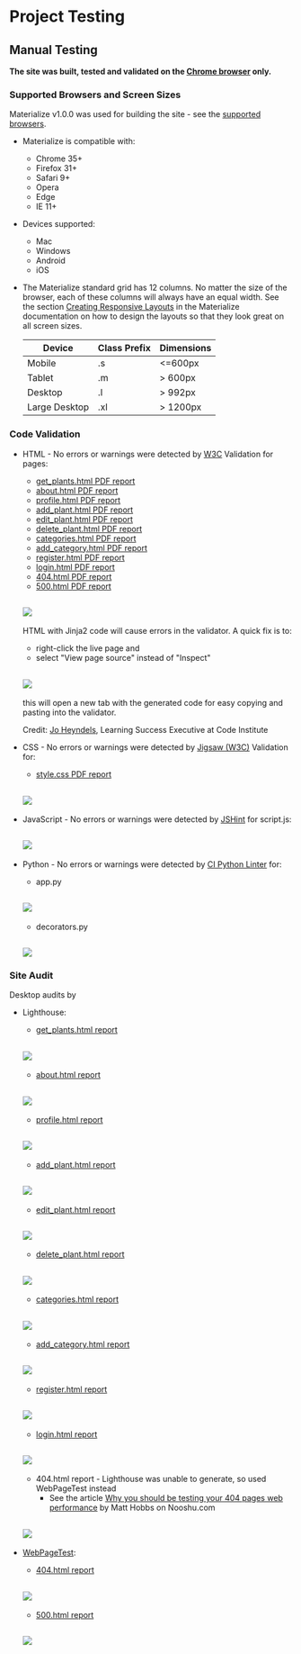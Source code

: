 # Project Testing

## Manual Testing

**The site was built, tested and validated on the [Chrome browser](docs/testing/chrome-win10.jpg) only.**

### Supported Browsers and Screen Sizes

Materialize v1.0.0 was used for building the site - see the [supported browsers](https://github.com/Dogfalo/materialize).
* Materialize is compatible with:
    - Chrome 35+
    - Firefox 31+
    - Safari 9+
    - Opera
    - Edge
    - IE 11+

* Devices supported:
    - Mac
    - Windows
    - Android
    - iOS

* The Materialize standard grid has 12 columns. No matter the size of the browser, each of these columns will always have an equal width. See the section [Creating Responsive Layouts](https://materializecss.com/grid.html) in the Materialize documentation on how to design the layouts so that they look great on all screen sizes. 

    | Device                   | Class Prefix   | Dimensions |
    | ------------------------ | -------------- | ---------- |
    | Mobile                   | .s             | <=600px    |
    | Tablet                   | .m             | > 600px    |
    | Desktop                  | .l             | > 992px    |
    | Large Desktop            | .xl            | > 1200px   |


### Code Validation
* HTML - No errors or warnings were detected by [W3C](https://validator.w3.org/#validate_by_input) Validation for pages:
    - [get_plants.html PDF report](docs/testing/validation/w3c-html-get_plants.pdf)
    - [about.html PDF report](docs/testing/validation/w3c-html-about.pdf)
    - [profile.html PDF report](docs/testing/validation/w3c-html-profile.pdf)
    - [add_plant.html PDF report](docs/testing/validation/w3c-html-add_plant.pdf)
    - [edit_plant.html PDF report](docs/testing/validation/w3c-html-edit_plant.pdf)
    - [delete_plant.html PDF report](docs/testing/validation/w3c-html-delete_plant.pdf)
    - [categories.html PDF report](docs/testing/validation/w3c-html-categories.pdf)
    - [add_category.html PDF report](docs/testing/validation/w3c-html-add_category.pdf)
    - [register.html PDF report](docs/testing/validation/w3c-html-register.pdf)
    - [login.html PDF report](docs/testing/validation/w3c-html-login.pdf)
    - [404.html PDF report](docs/testing/validation/w3c-html-404.pdf)
    - [500.html PDF report](docs/testing/validation/w3c-html-500.pdf)

    <h2 align="left"><img src="docs/testing/validation/w3c-html.jpg"></h2>

    HTML with Jinja2 code will cause errors in the validator. A quick fix is to: 
    - right-click the live page and 
    - select "View page source" instead of "Inspect"
    <h2 align="left"><img src="docs/testing/validation/w3c-html-jinja2.jpg"></h2>
    this will open a new tab with the generated code for easy copying and pasting into the validator.
    
    Credit: [Jo Heyndels](https://www.linkedin.com/in/joke-heyndels/), Learning Success Executive at Code Institute


* CSS - No errors or warnings were detected by [Jigsaw (W3C)](https://jigsaw.w3.org/css-validator/#validate_by_input) Validation for:
    - [style.css PDF report](docs/testing/validation/w3c-css.pdf)

    <h2 align="left"><img src="docs/testing/validation/w3c-css.jpg"></h2>

* JavaScript - No errors or warnings were detected by [JSHint](https://jshint.com/) for script.js:

    <h2 align="left"><img src="docs/testing/validation/jshint.jpg"></h2>

* Python - No errors or warnings were detected by [CI Python Linter](https://pep8ci.herokuapp.com/) for: 
    - app.py

    <h2 align="left"><img src="docs/testing/validation/ci-pylinter-app.jpg"></h2>

    - decorators.py

    <h2 align="left"><img src="docs/testing/validation/ci-pylinter-decorators.jpg"></h2>


### Site Audit

Desktop audits by

* Lighthouse:
    - [get_plants.html report](docs/testing/audit/lighthouse-get-plants-desktop.pdf)

    <h2 align="left"><img src="docs/testing/audit/lighthouse-get-plants-desktop.jpg"></h2>

    - [about.html report](docs/testing/audit/lighthouse-about-desktop.pdf)

    <h2 align="left"><img src="docs/testing/audit/lighthouse-about-desktop.jpg"></h2>

    - [profile.html report](docs/testing/audit/lighthouse-profile-desktop.pdf)

    <h2 align="left"><img src="docs/testing/audit/lighthouse-profile-desktop.jpg"></h2>
    
    - [add_plant.html report](docs/testing/audit/lighthouse-add-plant-desktop.pdf)

    <h2 align="left"><img src="docs/testing/audit/lighthouse-add-plant-desktop.jpg"></h2>

    - [edit_plant.html report](docs/testing/audit/lighthouse-edit-plant-desktop.pdf)

    <h2 align="left"><img src="docs/testing/audit/lighthouse-edit-plant-desktop.jpg"></h2>

    - [delete_plant.html report](docs/testing/audit/lighthouse-delete-plant-desktop.pdf)

    <h2 align="left"><img src="docs/testing/audit/lighthouse-delete-plant-desktop.jpg"></h2>

    - [categories.html report](docs/testing/audit/lighthouse-get-categories-desktop.pdf)

    <h2 align="left"><img src="docs/testing/audit/lighthouse-get-categories-desktop.jpg"></h2>
    
    - [add_category.html report](docs/testing/audit/lighthouse-add-category-desktop.pdf)

    <h2 align="left"><img src="docs/testing/audit/lighthouse-add-category-desktop.jpg"></h2>

    - [register.html report](docs/testing/audit/lighthouse-register-desktop.pdf)

    <h2 align="left"><img src="docs/testing/audit/lighthouse-register-desktop.jpg"></h2>

    - [login.html report](docs/testing/audit/lighthouse-login-desktop.pdf)

    <h2 align="left"><img src="docs/testing/audit/lighthouse-login-desktop.jpg"></h2>

    - 404.html report - Lighthouse was unable to generate, so used WebPageTest instead
        - See the article [Why you should be testing your 404 pages web performance](https://nooshu.com/blog/2020/08/25/you-should-be-testing-your-404-pages-web-performance/) by Matt Hobbs on Nooshu.com

    <h2 align="left"><img src="docs/testing/audit/lighthouse-404-desktop.jpg"></h2>

* [WebPageTest](https://www.webpagetest.org/):

    - [404.html report](docs/testing/audit/webpagetest-404-desktop.pdf)

    <h2 align="left"><img src="docs/testing/audit/webpagetest-404-desktop.jpg"></h2>

    - [500.html report](docs/testing/audit/webpagetest-500-desktop.pdf)

    <h2 align="left"><img src="docs/testing/audit/webpagetest-500-desktop.jpg"></h2>

